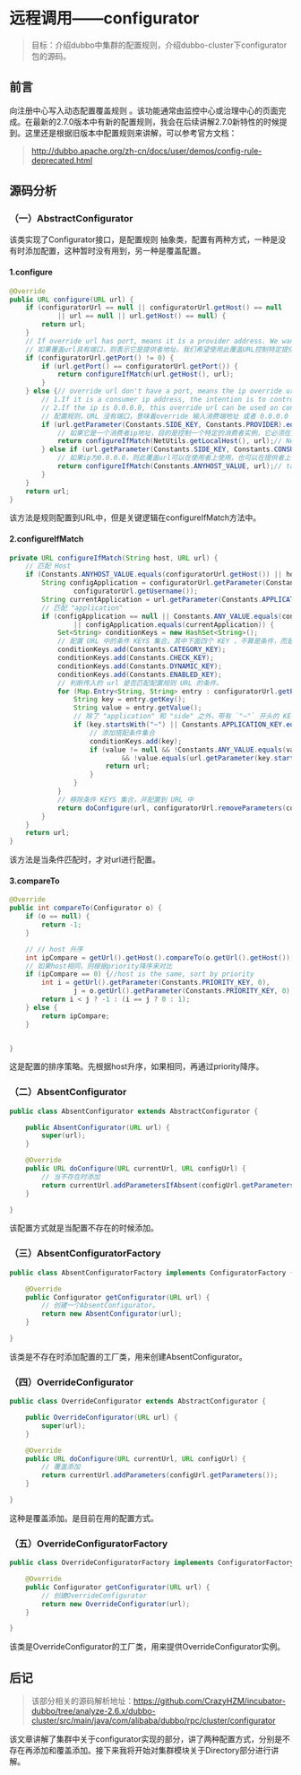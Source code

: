 # 远程调用——configurator

> 目标：介绍dubbo中集群的配置规则，介绍dubbo-cluster下configurator包的源码。

## 前言

向注册中心写入动态配置覆盖规则 。该功能通常由监控中心或治理中心的页面完成。在最新的2.7.0版本中有新的配置规则，我会在后续讲解2.7.0新特性的时候提到。这里还是根据旧版本中配置规则来讲解，可以参考官方文档：

> http://dubbo.apache.org/zh-cn/docs/user/demos/config-rule-deprecated.html

## 源码分析

### （一）AbstractConfigurator

该类实现了Configurator接口，是配置规则 抽象类，配置有两种方式，一种是没有时添加配置，这种暂时没有用到，另一种是覆盖配置。

#### 1.configure

```java
@Override
public URL configure(URL url) {
    if (configuratorUrl == null || configuratorUrl.getHost() == null
            || url == null || url.getHost() == null) {
        return url;
    }
    // If override url has port, means it is a provider address. We want to control a specific provider with this override url, it may take effect on the specific provider instance or on consumers holding this provider instance.
    // 如果覆盖url具有端口，则表示它是提供者地址。我们希望使用此覆盖URL控制特定提供程序，它可以在提供端生效 也可以在消费端生效。
    if (configuratorUrl.getPort() != 0) {
        if (url.getPort() == configuratorUrl.getPort()) {
            return configureIfMatch(url.getHost(), url);
        }
    } else {// override url don't have a port, means the ip override url specify is a consumer address or 0.0.0.0
        // 1.If it is a consumer ip address, the intention is to control a specific consumer instance, it must takes effect at the consumer side, any provider received this override url should ignore;
        // 2.If the ip is 0.0.0.0, this override url can be used on consumer, and also can be used on provider
        // 配置规则，URL 没有端口，意味着override 输入消费端地址 或者 0.0.0.0
        if (url.getParameter(Constants.SIDE_KEY, Constants.PROVIDER).equals(Constants.CONSUMER)) {
            // 如果它是一个消费者ip地址，目的是控制一个特定的消费者实例，它必须在消费者一方生效，任何提供者收到这个覆盖url应该忽略;
            return configureIfMatch(NetUtils.getLocalHost(), url);// NetUtils.getLocalHost is the ip address consumer registered to registry.
        } else if (url.getParameter(Constants.SIDE_KEY, Constants.CONSUMER).equals(Constants.PROVIDER)) {
            // 如果ip为0.0.0.0，则此覆盖url可以在使用者上使用，也可以在提供者上使用
            return configureIfMatch(Constants.ANYHOST_VALUE, url);// take effect on all providers, so address must be 0.0.0.0, otherwise it won't flow to this if branch
        }
    }
    return url;
}
```

该方法是规则配置到URL中，但是关键逻辑在configureIfMatch方法中。

#### 2.configureIfMatch

```java
private URL configureIfMatch(String host, URL url) {
    // 匹配 Host
    if (Constants.ANYHOST_VALUE.equals(configuratorUrl.getHost()) || host.equals(configuratorUrl.getHost())) {
        String configApplication = configuratorUrl.getParameter(Constants.APPLICATION_KEY,
                configuratorUrl.getUsername());
        String currentApplication = url.getParameter(Constants.APPLICATION_KEY, url.getUsername());
        // 匹配 "application"
        if (configApplication == null || Constants.ANY_VALUE.equals(configApplication)
                || configApplication.equals(currentApplication)) {
            Set<String> conditionKeys = new HashSet<String>();
            // 配置 URL 中的条件 KEYS 集合。其中下面四个 KEY ，不算是条件，而是内置属性。考虑到下面要移除，所以添加到该集合中。
            conditionKeys.add(Constants.CATEGORY_KEY);
            conditionKeys.add(Constants.CHECK_KEY);
            conditionKeys.add(Constants.DYNAMIC_KEY);
            conditionKeys.add(Constants.ENABLED_KEY);
            // 判断传入的 url 是否匹配配置规则 URL 的条件。
            for (Map.Entry<String, String> entry : configuratorUrl.getParameters().entrySet()) {
                String key = entry.getKey();
                String value = entry.getValue();
                // 除了 "application" 和 "side" 之外，带有 `"~"` 开头的 KEY ，也是条件。
                if (key.startsWith("~") || Constants.APPLICATION_KEY.equals(key) || Constants.SIDE_KEY.equals(key)) {
                    // 添加搭配条件集合
                    conditionKeys.add(key);
                    if (value != null && !Constants.ANY_VALUE.equals(value)
                            && !value.equals(url.getParameter(key.startsWith("~") ? key.substring(1) : key))) {
                        return url;
                    }
                }
            }
            // 移除条件 KEYS 集合，并配置到 URL 中
            return doConfigure(url, configuratorUrl.removeParameters(conditionKeys));
        }
    }
    return url;
}
```

该方法是当条件匹配时，才对url进行配置。

#### 3.compareTo

```java
@Override
public int compareTo(Configurator o) {
    if (o == null) {
        return -1;
    }

    // // host 升序
    int ipCompare = getUrl().getHost().compareTo(o.getUrl().getHost());
    // 如果host相同，则根据priority降序来对比
    if (ipCompare == 0) {//host is the same, sort by priority
        int i = getUrl().getParameter(Constants.PRIORITY_KEY, 0),
                j = o.getUrl().getParameter(Constants.PRIORITY_KEY, 0);
        return i < j ? -1 : (i == j ? 0 : 1);
    } else {
        return ipCompare;
    }


}
```

这是配置的排序策略。先根据host升序，如果相同，再通过priority降序。

### （二）AbsentConfigurator

```java
public class AbsentConfigurator extends AbstractConfigurator {

    public AbsentConfigurator(URL url) {
        super(url);
    }

    @Override
    public URL doConfigure(URL currentUrl, URL configUrl) {
        // 当不存在时添加
        return currentUrl.addParametersIfAbsent(configUrl.getParameters());
    }

}
```

该配置方式就是当配置不存在的时候添加。

### （三）AbsentConfiguratorFactory

```java
public class AbsentConfiguratorFactory implements ConfiguratorFactory {

    @Override
    public Configurator getConfigurator(URL url) {
        // 创建一个AbsentConfigurator。
        return new AbsentConfigurator(url);
    }

}
```

该类是不存在时添加配置的工厂类，用来创建AbsentConfigurator。

### （四）OverrideConfigurator

```java
public class OverrideConfigurator extends AbstractConfigurator {

    public OverrideConfigurator(URL url) {
        super(url);
    }

    @Override
    public URL doConfigure(URL currentUrl, URL configUrl) {
        // 覆盖添加
        return currentUrl.addParameters(configUrl.getParameters());
    }

}
```

这种是覆盖添加。是目前在用的配置方式。

### （五）OverrideConfiguratorFactory

```java
public class OverrideConfiguratorFactory implements ConfiguratorFactory {

    @Override
    public Configurator getConfigurator(URL url) {
        // 创建OverrideConfigurator
        return new OverrideConfigurator(url);
    }

}
```

该类是OverrideConfigurator的工厂类，用来提供OverrideConfigurator实例。

## 后记

> 该部分相关的源码解析地址：https://github.com/CrazyHZM/incubator-dubbo/tree/analyze-2.6.x/dubbo-cluster/src/main/java/com/alibaba/dubbo/rpc/cluster/configurator

该文章讲解了集群中关于configurator实现的部分，讲了两种配置方式，分别是不存在再添加和覆盖添加。接下来我将开始对集群模块关于Directory部分进行讲解。